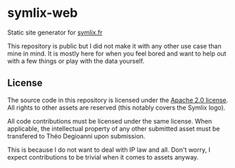 # symlix-web

Static site generator for [symlix.fr](https://www.symlix.fr)

This repository is public but I did not make it with any other use case than mine in mind. It is mostly here for when you feel bored and want to help out with a few things or play with the data yourself.

## License

The source code in this repository is licensed under the [Apache 2.0 license](LICENSE). All rights to other assets are reserved (this notably covers the Symlix logo).

All code contributions must be licensed under the same license. When applicable, the intellectual property of any other submitted asset must be transfered to Théo Degioanni upon submission.

This is because I do not want to deal with IP law and all. Don't worry, I expect contributions to be trivial when it comes to assets anyway.
